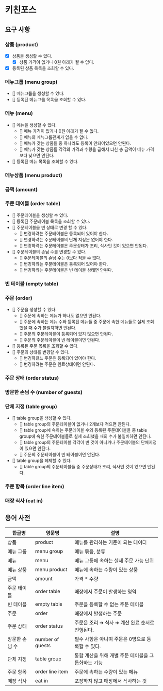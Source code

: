 # 키친포스

## 요구 사항
### 상품 (product)
- [x] 상품을 생성할 수 있다.
    - [x] 상품 가격이 없거나 0원 아래가 될 수 없다.
- [x] 등록된 상품 목록을 조회할 수 있다.

### 메뉴그룹 (menu group)
- [] 메뉴그룹을 생성할 수 있다.
- [] 등록된 메뉴그룹 목록을 조회할 수 있다.

### 메뉴 (menu)
- [] 메뉴을 생성할 수 있다.
    - [] 메뉴 가격이 없거나 0원 아래가 될 수 없다.
    - [] 메뉴의 메뉴그룹관계가 없을 수 없다.
    - [] 메뉴가 갖는 상품들 중 하나라도 등록이 안되어있으면 안된다.
    - [] 메뉴가 갖는 상품들 각각의 가격과 수량을 곱해서 더한 총 금액이 메뉴 가격보다 낮으면 안된다.
- [] 등록된 메뉴 목록을 조회할 수 있다.

### 메뉴상품 (menu product)

### 금액 (amount)

### 주문 테이블 (order table)
- [] 주문테이블을 생성할 수 있다.
- [] 등록된 주문테이블 목록을 조회할 수 있다.
- [] 주문테이블을 빈 상태로 변경 할 수 있다.
    - [] 변경하려는 주문테이블은 등록되어 있어야 한다.
    - [] 변경하려는 주문테이블의 단체 지정은 없어야 한다.
    - [] 변경하려는 주문테이블은 주문상태가 조리, 식사인 것이 있으면 안된다.
- [] 주문테이블의 손님 수를 변경할 수 있다.
    - [] 주문테이블의 손님 수는 0보다 적을 수 없다.
    - [] 변경하려는 주문테이블은 등록되어 있어야 한다.
    - [] 변경하려는 주문테이블은 빈 테이블 상태면 안된다.

### 빈 테이블 (empty table)

### 주문 (order)
- [] 주문을 생성할 수 있다.
    - [] 주문에 속하는 메뉴가 하나도 없으면 안된다.
    - [] 주문에 속하는 메뉴 수와 등록된 메뉴들 중 주문에 속한 메뉴들로 실제 조회했을 때 수가 불일치하면 안된다.
    - [] 주문의 주문테이블이 등록되어 있지 않으면 안된다.
    - [] 주문의 주문테이블이 빈 테이블이면 안된다.
- [] 등록된 주문 목록을 조회할 수 있다.
- [] 주문의 상태를 변경할 수 있다.
    - [] 변경하련느 주문은 등록되어 있어야 한다.
    - [] 변경하려는 주문은 완료상태이면 안된다.

### 주문 상태 (order status)

### 방문한 손님 수 (number of guests)

### 단체 지정 (table group)
- [] table group을 생성할 수 있다.
    - [] table group의 주문테이블이 없거나 2개보다 적으면 안된다.
    - [] table group에 속하는 주문테이블 수와 등록된 주문테이블들 중 table group에 속한 주문테이블들로 실제 조회했을 때의 수가 불일치하면 안된다.
    - [] table group의 주문테이블 각각이 빈 것이 아니거나 주문테이블의 단체지정이 있으면 안된다.
    - [] 주문의 주문테이블이 빈 테이블이면 안된다.
- [] table group을 헤제할 수 있다.
    - [] table group의 주문테이블들 중 주문상태가 조리, 식사인 것이 있으면 안된다.

### 주문 항목 (order line item)

### 매장 식사 (eat in)




## 용어 사전

| 한글명 | 영문명 | 설명 |
| --- | --- | --- |
| 상품 | product | 메뉴를 관리하는 기준이 되는 데이터 |
| 메뉴 그룹 | menu group | 메뉴 묶음, 분류 |
| 메뉴 | menu | 메뉴 그룹에 속하는 실제 주문 가능 단위 |
| 메뉴 상품 | menu product | 메뉴에 속하는 수량이 있는 상품 |
| 금액 | amount | 가격 * 수량 |
| 주문 테이블 | order table | 매장에서 주문이 발생하는 영역 |
| 빈 테이블 | empty table | 주문을 등록할 수 없는 주문 테이블 |
| 주문 | order | 매장에서 발생하는 주문 |
| 주문 상태 | order status | 주문은 조리 ➜ 식사 ➜ 계산 완료 순서로 진행된다. |
| 방문한 손님 수 | number of guests | 필수 사항은 아니며 주문은 0명으로 등록할 수 있다. |
| 단체 지정 | table group | 통합 계산을 위해 개별 주문 테이블을 그룹화하는 기능 |
| 주문 항목 | order line item | 주문에 속하는 수량이 있는 메뉴 |
| 매장 식사 | eat in | 포장하지 않고 매장에서 식사하는 것 |
